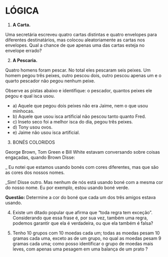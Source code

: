 # LÓGICA

1)	**A Carta.**

Uma secretária escreveu quatro cartas distintas e quatro envelopes para diferentes destinatários, mas colocou aleatoriamente as cartas nos envelopes. 
Qual a chance de que apenas uma das cartas esteja no envelope errado? 

2)	**A Pescaria.**

Quatro homens foram pescar. No total eles pescaram seis peixes. Um homem pegou três peixes, outro pescou dois, outro pescou apenas um e o quarto pescador não pegou nenhum peixe. 

Observe as pistas abaixo e identifique: 
o pescador, quantos peixes ele pegou e qual isca usou.

  * a)	Aquele que pegou dois peixes não era Jaime, nem o que usou minhocas.
  * b)	Aquele que usou isca artificial não pescou tanto quanto Fred.
  * c)	Inseto seco foi a melhor isca do dia, pegou três peixes.
  * d)	Tony usou ovos.
  * e)	Jaime não usou isca artificial.


3)	BONÉS COLORIDOS

George Brown, Tom Green e Bill White estavam conversando sobre coisas engaçadas, quando Brown Disse:

_ Eu notei que estamos usando bonés com cores diferentes, mas que são as cores dos nossos nomes. 

_Sim! Disse outro. Mas nenhum de nós está usando boné com a mesma cor do nosso nome. Eu por exemplo, estou usando boné verde.

**Questão:** Determine a cor do boné que cada um dos três amigos estava usando.  

4)	Existe um ditado popular que afirma que “toda regra tem exceção”. Considerando que essa frase é, por sua vez, também uma regra, podemos garantir que ela é verdadeira, ou que ela também é falsa?

5)	Tenho 10 grupos com 10 moedas cada um; todas as moedas pesam 10 gramas cada uma, exceto as de um grupo, no qual as moedas pesam 9 gramas cada uma; como posso identificar o grupo de moedas mais leves, com apenas uma pesagem em uma balança de um prato ?